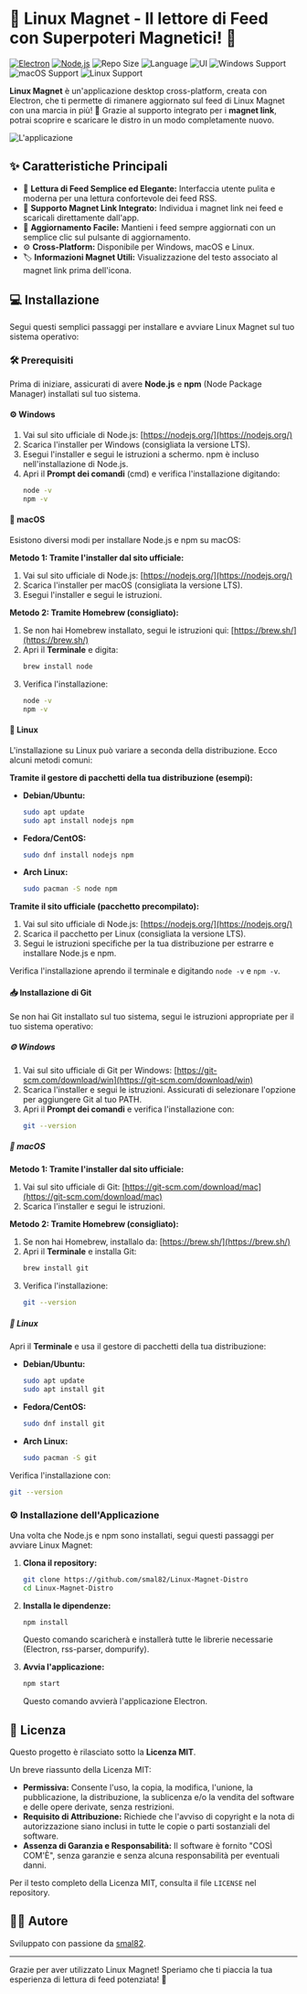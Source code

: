 # 🚀 Linux Magnet - Il lettore di Feed con Superpoteri Magnetici! 🧲

[![Electron](https://img.shields.io/badge/Electron-%5E28.2.3-blueviolet.svg)](https://www.electronjs.org/)
[![Node.js](https://img.shields.io/badge/Node.js-%3E%3D18.x-green.svg)](https://nodejs.org/)
![Repo Size](https://img.shields.io/github/repo-size/smal82/Linux-Magnet-Distro)
![Language](https://img.shields.io/badge/language-JavaScript-F7DF1E?logo=javascript&logoColor=black)
![UI](https://img.shields.io/badge/UI-HTML/CSS-orange)
![Windows Support](https://img.shields.io/badge/Windows-✔️-blue?logo=windows)
![macOS Support](https://img.shields.io/badge/macOS-✔️-lightgrey?logo=apple)
![Linux Support](https://img.shields.io/badge/Linux-✔️-yellow?logo=linux)

**Linux Magnet** è un'applicazione desktop cross-platform, creata con Electron, che ti permette di rimanere aggiornato sul feed di Linux Magnet con una marcia in più! 🔩 Grazie al supporto integrato per i **magnet link**, potrai scoprire e scaricare le distro in un modo completamente nuovo.

![L'applicazione](screenshot.png)

## ✨ Caratteristiche Principali

* 📰 **Lettura di Feed Semplice ed Elegante:** Interfaccia utente pulita e moderna per una lettura confortevole dei feed RSS.
* 🧲 **Supporto Magnet Link Integrato:** Individua i magnet link nei feed e scaricali direttamente dall'app.
* 🔄 **Aggiornamento Facile:** Mantieni i feed sempre aggiornati con un semplice clic sul pulsante di aggiornamento.
* ⚙️ **Cross-Platform:** Disponibile per Windows, macOS e Linux.
* 🏷️ **Informazioni Magnet Utili:** Visualizzazione del testo associato al magnet link prima dell'icona.

## 💻 Installazione

Segui questi semplici passaggi per installare e avviare Linux Magnet sul tuo sistema operativo:

### 🛠️ Prerequisiti

Prima di iniziare, assicurati di avere **Node.js** e **npm** (Node Package Manager) installati sul tuo sistema.

#### ⚙️ Windows

1.  Vai sul sito ufficiale di Node.js: [https://nodejs.org/](https://nodejs.org/)
2.  Scarica l'installer per Windows (consigliata la versione LTS).
3.  Esegui l'installer e segui le istruzioni a schermo. npm è incluso nell'installazione di Node.js.
4.  Apri il **Prompt dei comandi** (cmd) e verifica l'installazione digitando:
    ```bash
    node -v
    npm -v
    ```

#### 🍎 macOS

Esistono diversi modi per installare Node.js e npm su macOS:

**Metodo 1: Tramite l'installer dal sito ufficiale:**

1.  Vai sul sito ufficiale di Node.js: [https://nodejs.org/](https://nodejs.org/)
2.  Scarica l'installer per macOS (consigliata la versione LTS).
3.  Esegui l'installer e segui le istruzioni.

**Metodo 2: Tramite Homebrew (consigliato):**

1.  Se non hai Homebrew installato, segui le istruzioni qui: [https://brew.sh/](https://brew.sh/)
2.  Apri il **Terminale** e digita:
    ```bash
    brew install node
    ```
3.  Verifica l'installazione:
    ```bash
    node -v
    npm -v
    ```

#### 🐧 Linux

L'installazione su Linux può variare a seconda della distribuzione. Ecco alcuni metodi comuni:

**Tramite il gestore di pacchetti della tua distribuzione (esempi):**

* **Debian/Ubuntu:**
    ```bash
    sudo apt update
    sudo apt install nodejs npm
    ```
* **Fedora/CentOS:**
    ```bash
    sudo dnf install nodejs npm
    ```
* **Arch Linux:**
    ```bash
    sudo pacman -S node npm
    ```

**Tramite il sito ufficiale (pacchetto precompilato):**

1.  Vai sul sito ufficiale di Node.js: [https://nodejs.org/](https://nodejs.org/)
2.  Scarica il pacchetto per Linux (consigliata la versione LTS).
3.  Segui le istruzioni specifiche per la tua distribuzione per estrarre e installare Node.js e npm.

Verifica l'installazione aprendo il terminale e digitando `node -v` e `npm -v`.

#### 📥 Installazione di Git

Se non hai Git installato sul tuo sistema, segui le istruzioni appropriate per il tuo sistema operativo:

##### ⚙️ Windows

1.  Vai sul sito ufficiale di Git per Windows: [https://git-scm.com/download/win](https://git-scm.com/download/win)
2.  Scarica l'installer e segui le istruzioni. Assicurati di selezionare l'opzione per aggiungere Git al tuo PATH.
3.  Apri il **Prompt dei comandi** e verifica l'installazione con:
    ```bash
    git --version
    ```

##### 🍎 macOS

**Metodo 1: Tramite l'installer dal sito ufficiale:**

1.  Vai sul sito ufficiale di Git: [https://git-scm.com/download/mac](https://git-scm.com/download/mac)
2.  Scarica l'installer e segui le istruzioni.

**Metodo 2: Tramite Homebrew (consigliato):**

1.  Se non hai Homebrew, installalo da: [https://brew.sh/](https://brew.sh/)
2.  Apri il **Terminale** e installa Git:
    ```bash
    brew install git
    ```
3.  Verifica l'installazione:
    ```bash
    git --version
    ```

##### 🐧 Linux

Apri il **Terminale** e usa il gestore di pacchetti della tua distribuzione:

* **Debian/Ubuntu:**
    ```bash
    sudo apt update
    sudo apt install git
    ```
* **Fedora/CentOS:**
    ```bash
    sudo dnf install git
    ```
* **Arch Linux:**
    ```bash
    sudo pacman -S git
    ```

Verifica l'installazione con:
```bash
git --version
  ```

### ⚙️ Installazione dell'Applicazione

Una volta che Node.js e npm sono installati, segui questi passaggi per avviare Linux Magnet:

1.  **Clona il repository:**
    ```bash
    git clone https://github.com/smal82/Linux-Magnet-Distro
    cd Linux-Magnet-Distro
    ```    
2.  **Installa le dipendenze:**
    ```bash
    npm install
    ```
    Questo comando scaricherà e installerà tutte le librerie necessarie (Electron, rss-parser, dompurify).

3.  **Avvia l'applicazione:**
    ```bash
    npm start
    ```
    Questo comando avvierà l'applicazione Electron.

## 📄 Licenza

Questo progetto è rilasciato sotto la **Licenza MIT**.

Un breve riassunto della Licenza MIT:

* **Permissiva:** Consente l'uso, la copia, la modifica, l'unione, la pubblicazione, la distribuzione, la sublicenza e/o la vendita del software e delle opere derivate, senza restrizioni.
* **Requisito di Attribuzione:** Richiede che l'avviso di copyright e la nota di autorizzazione siano inclusi in tutte le copie o parti sostanziali del software.
* **Assenza di Garanzia e Responsabilità:** Il software è fornito "COSÌ COM'È", senza garanzie e senza alcuna responsabilità per eventuali danni.

Per il testo completo della Licenza MIT, consulta il file `LICENSE` nel repository.

## 🧑‍💻 Autore

Sviluppato con passione da [smal82]([https://github.com/smalnet](https://github.com/smal82)).

---

Grazie per aver utilizzato Linux Magnet! Speriamo che ti piaccia la tua esperienza di lettura di feed potenziata! 🚀
